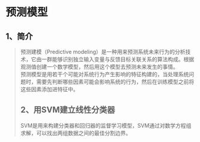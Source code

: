 # 预测模型
## 1、简介
>预测建模（Predictive modeling）是一种用来预测系统未来行为的分析技术，它由一群能够识别独立输入变量与反馈目标关联关系的算法构成。根据观测值创建一个数学模型，然后用这个模型去预测未来发生的事情。  
>预测模型是用若干个可能对系统行为产生影响的特征构建的，当处理系统问题时，需要先判断哪些因素可能会影响系统的行为，然后在训练模型之前将这些因素添加进特征中。
>## 2、用SVM建立线性分类器  
>SVM是用来构建分类器和回归器的监督学习模型，SVM通过对数学方程组求解，可以找出两组数据之间的最佳分割边界。

















